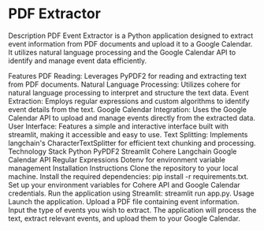 # PDF Extractor

Description
PDF Event Extractor is a Python application designed to extract event information from PDF documents and upload it to a Google Calendar. It utilizes natural language processing and the Google Calendar API to identify and manage event data efficiently.

Features
PDF Reading: Leverages PyPDF2 for reading and extracting text from PDF documents.
Natural Language Processing: Utilizes cohere for natural language processing to interpret and structure the text data.
Event Extraction: Employs regular expressions and custom algorithms to identify event details from the text.
Google Calendar Integration: Uses the Google Calendar API to upload and manage events directly from the extracted data.
User Interface: Features a simple and interactive interface built with streamlit, making it accessible and easy to use.
Text Splitting: Implements langchain's CharacterTextSplitter for efficient text chunking and processing.
Technology Stack
Python
PyPDF2
Streamlit
Cohere
Langchain
Google Calendar API
Regular Expressions
Dotenv for environment variable management
Installation Instructions
Clone the repository to your local machine.
Install the required dependencies: pip install -r requirements.txt.
Set up your environment variables for Cohere API and Google Calendar credentials.
Run the application using Streamlit: streamlit run app.py.
Usage
Launch the application.
Upload a PDF file containing event information.
Input the type of events you wish to extract.
The application will process the text, extract relevant events, and upload them to your Google Calendar.
